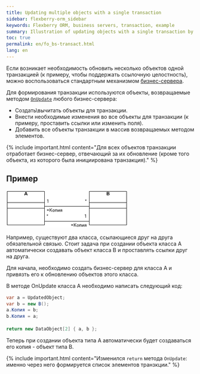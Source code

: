 ```yaml
---
title: Updating multiple objects with a single transaction
sidebar: flexberry-orm_sidebar
keywords: Flexberry ORM, business servers, transaction, example
summary: Illustration of updating objects with a single transaction by example
toc: true
permalink: en/fo_bs-transact.html
lang: en
---
```


Если возникает необходимость обновить несколько объектов одной транзакцией (к примеру, чтобы поддержать ссылочную целостность), можно воспользоваться стандартным механизмом [бизнес-сервера](fo_bs-wrapper.html).

Для формирования транзакции используются объекты, возвращаемые методом [`OnUpdate`](fo_bs-example.html) любого бизнес-сервера:

* Создать\вычитать объекты для транзакции.
* Внести необходимые изменения во все объекты для транзакции (к примеру, проставить ссылки или изменить поля).
* Добавить все объекты транзакции в массив возвращаемых методом элементов.

{% include important.html content="Для всех объектов транзакции отработает бизнес-сервер, отвечающий за их обновление (кроме того объекта, из которого была инициирована транзакция)." %}

## Пример

![](/images/pages/products/flexberry-orm/business-servers/bs-transact-example.png)

Например, существуют два класса, ссылающиеся друг на друга обязательной связью. Стоит задача при создании объекта класса A автоматически создавать объект класса В и проставлять ссылки друг на друга.

Для начала, необходимо создать бизнес-сервер для класса A и привязть его к обновлению объектов этого класса.

В методе OnUpdate класса A необходимо написать следующий код:

```csharp
var a = UpdatedObject;
var b = new B();
a.Копия = b;
b.Копия = a;

return new DataObject[2] { a, b }; 
```

Теперь при создании объекта типа А автоматически будет создаваться его копия - объект типа В.

{% include important.html content="Изменился `return` метода `OnUpdate`: именно через него формируется список элементов транзкции." %}
